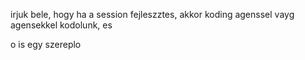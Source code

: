 irjuk bele, hogy ha a session fejleszztes, akkor koding agenssel vayg agensekkel kodolunk, es 


o is egy szereplo
